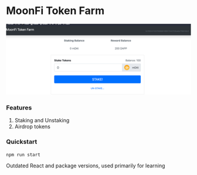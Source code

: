 # MoonFi Token Farm

![screenshot](ss.png?raw=true 'Screen')

### Features

1. Staking and Unstaking
2. Airdrop tokens

### Quickstart

`npm run start`

Outdated React and package versions, used primarily for learning
